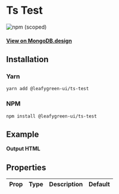 
# Ts Test

![npm (scoped)](https://img.shields.io/npm/v/@leafygreen-ui/ts-test.svg)
#### [View on MongoDB.design](https://www.mongodb.design/component/ts-test/example/)

## Installation

### Yarn

```shell
yarn add @leafygreen-ui/ts-test
```

### NPM

```shell
npm install @leafygreen-ui/ts-test
```

## Example

**Output HTML**

## Properties

| Prop | Type | Description | Default |
| ---- | ---- | ----------- | ------- |

